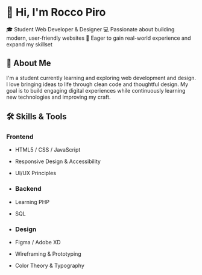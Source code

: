 # 👋 Hi, I'm Rocco Piro

🎓 Student Web Developer & Designer
💻 Passionate about building modern, user-friendly websites
🚀 Eager to gain real-world experience and expand my skillset

## 🌟 About Me

I'm a student currently learning and exploring web development and design.
I love bringing ideas to life through clean code and thoughtful design. My goal is to build engaging digital experiences while continuously learning new technologies and improving my craft.

## 🛠️ Skills & Tools

### **Frontend**
- HTML5 / CSS / JavaScript 
- Responsive Design & Accessibility
- UI/UX Principles

- ### **Backend**
- Learning PHP
- SQL

- ### **Design**
- Figma / Adobe XD
- Wireframing & Prototyping
- Color Theory & Typography

<!--
**Rpiro1/rpiro1** is a ✨ _special_ ✨ repository because its `README.md` (this file) appears on your GitHub profile.

Here are some ideas to get you started:

- 🔭 I’m currently working on ...
- 🌱 I’m currently learning ...
- 👯 I’m looking to collaborate on ...
- 🤔 I’m looking for help with ...
- 💬 Ask me about ...
- 📫 How to reach me: ...
- 😄 Pronouns: ...
- ⚡ Fun fact: ...
-->
